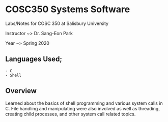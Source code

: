# COSC350 Systems Software

Labs/Notes for COSC 350 at Salisbury University

Instructor ~> Dr. Sang-Eon Park

Year ~> Spring 2020

## Languages Used;

	- C
	- Shell

## Overview

Learned about the basics of shell programming and various system calls in C.  File handling and manipulating were also involved as well as threading, creating child processes, and other system call related topics.
